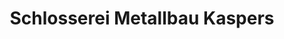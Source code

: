 ---
title: "Schlosserei Metallbau Kaspers"
url: /ulmen/schlosserei-metallbau-kaspers/
shop: Basteln
---